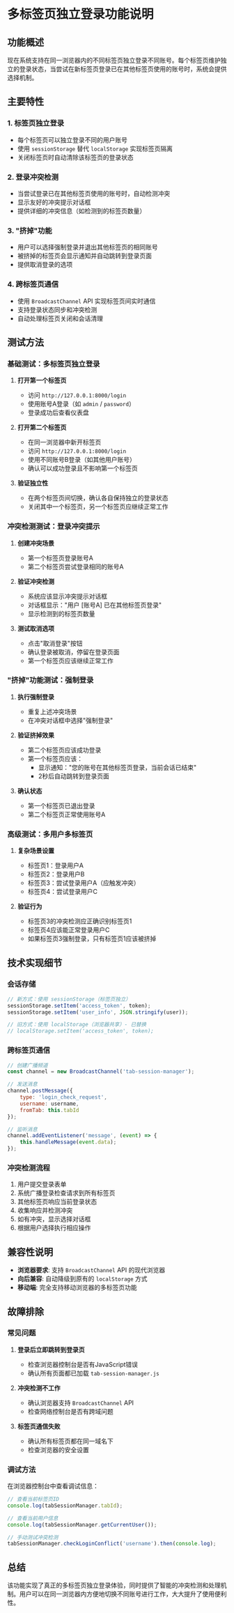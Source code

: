 # 多标签页独立登录功能说明

## 功能概述

现在系统支持在同一浏览器内的不同标签页独立登录不同账号。每个标签页维护独立的登录状态，当尝试在新标签页登录已在其他标签页使用的账号时，系统会提供选择机制。

## 主要特性

### 1. 标签页独立登录
- 每个标签页可以独立登录不同的用户账号
- 使用 `sessionStorage` 替代 `localStorage` 实现标签页隔离
- 关闭标签页时自动清除该标签页的登录状态

### 2. 登录冲突检测
- 当尝试登录已在其他标签页使用的账号时，自动检测冲突
- 显示友好的冲突提示对话框
- 提供详细的冲突信息（如检测到的标签页数量）

### 3. "挤掉"功能
- 用户可以选择强制登录并退出其他标签页的相同账号
- 被挤掉的标签页会显示通知并自动跳转到登录页面
- 提供取消登录的选项

### 4. 跨标签页通信
- 使用 `BroadcastChannel` API 实现标签页间实时通信
- 支持登录状态同步和冲突检测
- 自动处理标签页关闭和会话清理

## 测试方法

### 基础测试：多标签页独立登录

1. **打开第一个标签页**
   - 访问 `http://127.0.0.1:8000/login`
   - 使用账号A登录（如 `admin` / `password`）
   - 登录成功后查看仪表盘

2. **打开第二个标签页**
   - 在同一浏览器中新开标签页
   - 访问 `http://127.0.0.1:8000/login`
   - 使用不同账号B登录（如其他用户账号）
   - 确认可以成功登录且不影响第一个标签页

3. **验证独立性**
   - 在两个标签页间切换，确认各自保持独立的登录状态
   - 关闭其中一个标签页，另一个标签页应继续正常工作

### 冲突检测测试：登录冲突提示

1. **创建冲突场景**
   - 第一个标签页登录账号A
   - 第二个标签页尝试登录相同的账号A

2. **验证冲突检测**
   - 系统应该显示冲突提示对话框
   - 对话框显示："用户 [账号A] 已在其他标签页登录"
   - 显示检测到的标签页数量

3. **测试取消选项**
   - 点击"取消登录"按钮
   - 确认登录被取消，停留在登录页面
   - 第一个标签页应该继续正常工作

### "挤掉"功能测试：强制登录

1. **执行强制登录**
   - 重复上述冲突场景
   - 在冲突对话框中选择"强制登录"

2. **验证挤掉效果**
   - 第二个标签页应该成功登录
   - 第一个标签页应该：
     - 显示通知："您的账号在其他标签页登录，当前会话已结束"
     - 2秒后自动跳转到登录页面

3. **确认状态**
   - 第一个标签页已退出登录
   - 第二个标签页正常使用账号A

### 高级测试：多用户多标签页

1. **复杂场景设置**
   - 标签页1：登录用户A
   - 标签页2：登录用户B
   - 标签页3：尝试登录用户A（应触发冲突）
   - 标签页4：尝试登录用户C

2. **验证行为**
   - 标签页3的冲突检测应正确识别标签页1
   - 标签页4应该能正常登录用户C
   - 如果标签页3强制登录，只有标签页1应该被挤掉

## 技术实现细节

### 会话存储
```javascript
// 新方式：使用 sessionStorage（标签页独立）
sessionStorage.setItem('access_token', token);
sessionStorage.setItem('user_info', JSON.stringify(user));

// 旧方式：使用 localStorage（浏览器共享）- 已替换
// localStorage.setItem('access_token', token);
```

### 跨标签页通信
```javascript
// 创建广播频道
const channel = new BroadcastChannel('tab-session-manager');

// 发送消息
channel.postMessage({
    type: 'login_check_request',
    username: username,
    fromTab: this.tabId
});

// 监听消息
channel.addEventListener('message', (event) => {
    this.handleMessage(event.data);
});
```

### 冲突检测流程
1. 用户提交登录表单
2. 系统广播登录检查请求到所有标签页
3. 其他标签页响应当前登录状态
4. 收集响应并检测冲突
5. 如有冲突，显示选择对话框
6. 根据用户选择执行相应操作

## 兼容性说明

- **浏览器要求**: 支持 `BroadcastChannel` API 的现代浏览器
- **向后兼容**: 自动降级到原有的 `localStorage` 方式
- **移动端**: 完全支持移动浏览器的多标签页功能

## 故障排除

### 常见问题

1. **登录后立即跳转到登录页**
   - 检查浏览器控制台是否有JavaScript错误
   - 确认所有页面都已加载 `tab-session-manager.js`

2. **冲突检测不工作**
   - 确认浏览器支持 `BroadcastChannel` API
   - 检查网络控制台是否有跨域问题

3. **标签页通信失败**
   - 确认所有标签页都在同一域名下
   - 检查浏览器的安全设置

### 调试方法

在浏览器控制台中查看调试信息：
```javascript
// 查看当前标签页ID
console.log(tabSessionManager.tabId);

// 查看当前用户信息
console.log(tabSessionManager.getCurrentUser());

// 手动测试冲突检测
tabSessionManager.checkLoginConflict('username').then(console.log);
```

## 总结

该功能实现了真正的多标签页独立登录体验，同时提供了智能的冲突检测和处理机制。用户可以在同一浏览器内方便地切换不同账号进行工作，大大提升了使用便利性。